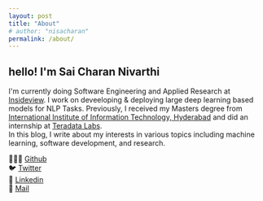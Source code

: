 ```yaml
---
layout: post
title: "About"
# author: "nisacharan"
permalink: /about/
---
```

## hello! I'm Sai Charan Nivarthi  


I'm currently doing Software Engineering and Applied Research at [Insideview](https://www.insideview.com/). I work on deveeloping & deploying large deep learning based models for NLP Tasks. Previously, I received my Masters degree from [International Institute of Information Technology, Hyderabad](https://www.iiit.ac.in/) and did an internship at [Teradata Labs](https://www.teradata.com/).  
In this blog, I write about my interests in various topics including machine learning, software development, and research.

👨🏻‍💻 [Github](https://github.com/nisacharan)  
🐦 [Twitter](https://twitter.com/nisacharan)  
💼 [Linkedin](https://www.linkedin.com/in/saicharan-nivarthi/)  
📨 [Mail](mailto:saicharan.nivarthi@gmail.com)


